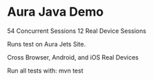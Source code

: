 # Aura Java Demo

54 Concurrent Sessions
12 Real Device Sessions

Runs test on Aura Jets Site.

Cross Browser, Android, and iOS Real Devices

Run all tests with: mvn test